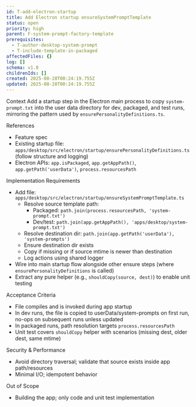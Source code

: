 ```yaml
---
id: T-add-electron-startup
title: Add Electron startup ensureSystemPromptTemplate
status: open
priority: high
parent: F-system-prompt-factory-template
prerequisites:
  - T-author-desktop-system-prompt
  - T-include-template-in-packaged
affectedFiles: {}
log: []
schema: v1.0
childrenIds: []
created: 2025-08-28T00:24:19.755Z
updated: 2025-08-28T00:24:19.755Z
---
```


Context
Add a startup step in the Electron main process to copy `system-prompt.txt` into the user data directory for dev, packaged, and test runs, mirroring the pattern used by `ensurePersonalityDefinitions.ts`.

References

- Feature spec
- Existing startup file: `apps/desktop/src/electron/startup/ensurePersonalityDefinitions.ts` (follow structure and logging)
- Electron APIs: `app.isPackaged`, `app.getAppPath()`, `app.getPath('userData')`, `process.resourcesPath`

Implementation Requirements

- Add file: `apps/desktop/src/electron/startup/ensureSystemPromptTemplate.ts`
  - Resolve source template path:
    - Packaged: `path.join(process.resourcesPath, 'system-prompt.txt')`
    - Dev/test: `path.join(app.getAppPath(), 'apps/desktop/system-prompt.txt')`
  - Resolve destination dir: `path.join(app.getPath('userData'), 'system-prompts')`
  - Ensure destination dir exists
  - Copy if missing or if source mtime is newer than destination
  - Log actions using shared logger
- Wire into main startup flow alongside other ensure steps (where `ensurePersonalityDefinitions` is called)
- Extract any pure helper (e.g., `shouldCopy(source, dest)`) to enable unit testing

Acceptance Criteria

- File compiles and is invoked during app startup
- In dev runs, the file is copied to userData/system-prompts on first run, no-ops on subsequent runs unless updated
- In packaged runs, path resolution targets `process.resourcesPath`
- Unit test covers `shouldCopy` helper with scenarios (missing dest, older dest, same mtime)

Security & Performance

- Avoid directory traversal; validate that source exists inside app path/resources
- Minimal I/O; idempotent behavior

Out of Scope

- Building the app; only code and unit test implementation
